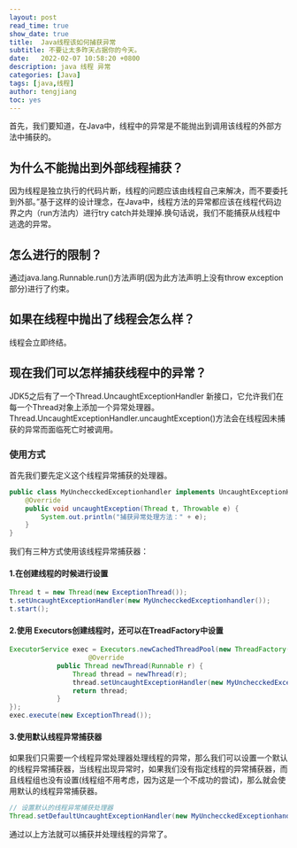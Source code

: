 ```yaml
---
layout: post
read_time: true
show_date: true
title:  Java线程该如何捕获异常
subtitle: 不要让太多昨天占据你的今天。
date:   2022-02-07 10:58:20 +0800
description: java 线程 异常
categories: [Java]
tags: [java,线程]
author: tengjiang
toc: yes
---
```


首先，我们要知道，在Java中，线程中的异常是不能抛出到调用该线程的外部方法中捕获的。

## 为什么不能抛出到外部线程捕获？

因为线程是独立执行的代码片断，线程的问题应该由线程自己来解决，而不要委托到外部。”基于这样的设计理念，在Java中，线程方法的异常都应该在线程代码边界之内（run方法内）进行try catch并处理掉.换句话说，我们不能捕获从线程中逃逸的异常。

## 怎么进行的限制？

通过java.lang.Runnable.run()方法声明(因为此方法声明上没有throw exception部分)进行了约束。

## 如果在线程中抛出了线程会怎么样？

线程会立即终结。

## 现在我们可以怎样捕获线程中的异常？

JDK5之后有了一个Thread.UncaughtExceptionHandler 新接口，它允许我们在每一个Thread对象上添加一个异常处理器。Thread.UncaughtExceptionHandler.uncaughtException()方法会在线程因未捕获的异常而面临死亡时被调用。

### 使用方式

首先我们要先定义这个线程异常捕获的处理器。

```java
public class MyUnchecckedExceptionhandler implements UncaughtExceptionHandler {
    @Override
    public void uncaughtException(Thread t, Throwable e) {
        System.out.println("捕获异常处理方法：" + e);
    }
}
```

我们有三种方式使用该线程异常捕获器：

#### 1.在创建线程的时候进行设置

```java
Thread t = new Thread(new ExceptionThread());
t.setUncaughtExceptionHandler(new MyUnchecckedExceptionhandler());
t.start();
```

#### 2.使用 Executors创建线程时，还可以在TreadFactory中设置

```java
ExecutorService exec = Executors.newCachedThreadPool(new ThreadFactory(){
                    @Override
            public Thread newThread(Runnable r) {
                Thread thread = newThread(r);
                thread.setUncaughtExceptionHandler(new MyUnchecckedExceptionhandler());
                return thread;
            }
});
exec.execute(new ExceptionThread());
```

#### 3.使用默认线程异常捕获器

如果我们只需要一个线程异常处理器处理线程的异常，那么我们可以设置一个默认的线程异常捕获器，当线程出现异常时，如果我们没有指定线程的异常捕获器，而且线程组也没有设置(线程组不用考虑，因为这是一个不成功的尝试)，那么就会使用默认的线程异常捕获器。

```java
// 设置默认的线程异常捕获处理器
Thread.setDefaultUncaughtExceptionHandler(new MyUnchecckedExceptionhandler());
```


通过以上方法就可以捕获并处理线程的异常了。
